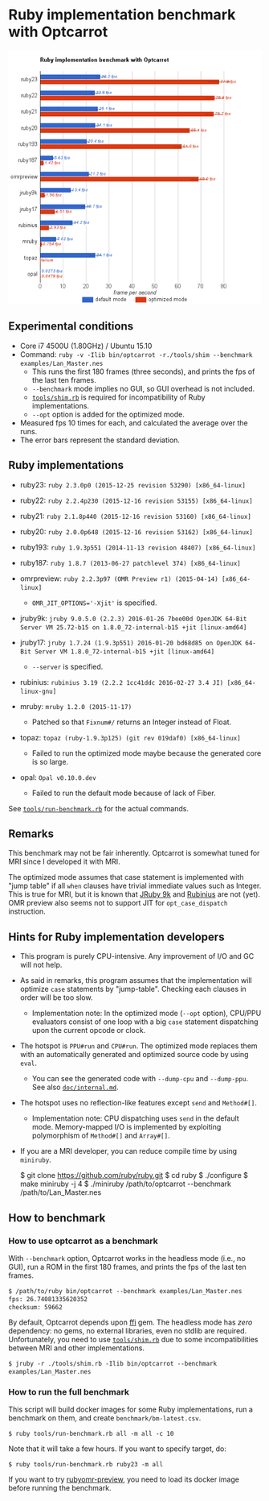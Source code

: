 # Ruby implementation benchmark with Optcarrot

![benchmark chart](doc/benchmark-optimized.png)

## Experimental conditions

* Core i7 4500U (1.80GHz) / Ubuntu 15.10
* Command: `ruby -v -Ilib bin/optcarrot -r./tools/shim --benchmark examples/Lan_Master.nes`
    * This runs the first 180 frames (three seconds), and prints the fps of the last ten frames.
    * `--benchmark` mode implies no GUI, so GUI overhead is not included. 
    * [`tools/shim.rb`](tools/shim.rb) is required for incompatibility of Ruby implementations.
  * `--opt` option is added for the optimized mode.
* Measured fps 10 times for each, and calculated the average over the runs.
* The error bars represent the standard deviation.

## Ruby implementations

* ruby23: `ruby 2.3.0p0 (2015-12-25 revision 53290) [x86_64-linux]`
* ruby22: `ruby 2.2.4p230 (2015-12-16 revision 53155) [x86_64-linux]`
* ruby21: `ruby 2.1.8p440 (2015-12-16 revision 53160) [x86_64-linux]`
* ruby20: `ruby 2.0.0p648 (2015-12-16 revision 53162) [x86_64-linux]`
* ruby193: `ruby 1.9.3p551 (2014-11-13 revision 48407) [x86_64-linux]`
* ruby187: `ruby 1.8.7 (2013-06-27 patchlevel 374) [x86_64-linux]`

* omrpreview: `ruby 2.2.3p97 (OMR Preview r1) (2015-04-14) [x86_64-linux]`
  * `OMR_JIT_OPTIONS='-Xjit'` is specified.

* jruby9k: `jruby 9.0.5.0 (2.2.3) 2016-01-26 7bee00d OpenJDK 64-Bit Server VM 25.72-b15 on 1.8.0_72-internal-b15 +jit [linux-amd64]`

* jruby17: `jruby 1.7.24 (1.9.3p551) 2016-01-20 bd68d85 on OpenJDK 64-Bit Server VM 1.8.0_72-internal-b15 +jit [linux-amd64]`
  * `--server` is specified.

* rubinius: `rubinius 3.19 (2.2.2 1cc41ddc 2016-02-27 3.4 JI) [x86_64-linux-gnu]`

* mruby: `mruby 1.2.0 (2015-11-17)`
  * Patched so that `Fixnum#/` returns an Integer instead of Float.

* topaz: `topaz (ruby-1.9.3p125) (git rev 019daf0) [x86_64-linux]`
  * Failed to run the optimized mode maybe because the generated core is so large.

* opal: `Opal v0.10.0.dev`
  * Failed to run the default mode because of lack of Fiber.

See [`tools/run-benchmark.rb`](tools/run-benchmark.rb) for the actual commands.

## Remarks

This benchmark may not be fair inherently.  Optcarrot is somewhat tuned for MRI since I developed it with MRI.

The optimized mode assumes that case statement is implemented with "jump table" if all `when` clauses have trivial immediate values such as Integer.  This is true for MRI, but it is known that [JRuby 9k](https://github.com/jruby/jruby/issues/3672) and [Rubinius](https://github.com/rubinius/rubinius-code/issues/2) are not (yet).  OMR preview also seems not to support JIT for `opt_case_dispatch` instruction.

## Hints for Ruby implementation developers

* This program is purely CPU-intensive.  Any improvement of I/O and GC will not help.

* As said in remarks, this program assumes that the implementation will optimize `case` statements by "jump-table".  Checking each clauses in order will be too slow.
  * Implementation note: In the optimized mode (`--opt` option), CPU/PPU evaluators consist of one loop with a big `case` statement dispatching upon the current opcode or clock.

* The hotspot is `PPU#run` and `CPU#run`.  The optimized mode replaces them with an automatically generated and optimized source code by using `eval`.
  * You can see the generated code with `--dump-cpu` and `--dump-ppu`.  See also [`doc/internal.md`](doc/internal.md).

* The hotspot uses no reflection-like features except `send` and `Method#[]`.
  * Implementation note: CPU dispatching uses `send` in the default mode.  Memory-mapped I/O is implemented by exploiting polymorphism of `Method#[]` and `Array#[]`.

* If you are a MRI developer, you can reduce compile time by using `miniruby`.

    $ git clone https://github.com/ruby/ruby.git
    $ cd ruby
    $ ./configure
    $ make miniruby -j 4
    $ ./miniruby /path/to/optcarrot --benchmark /path/to/Lan_Master.nes

## How to benchmark
### How to use optcarrot as a benchmark

With `--benchmark` option, Optcarrot works in the headless mode (i.e., no GUI), run a ROM in the first 180 frames, and prints the fps of the last ten frames.

    $ /path/to/ruby bin/optcarrot --benchmark examples/Lan_Master.nes
    fps: 26.74081335620352
    checksum: 59662

By default, Optcarrot depends upon [ffi][ffi] gem.  The headless mode has *zero* dependency: no gems, no external libraries, even no stdlib are required.  Unfortunately, you need to use [`tools/shim.rb`](tools/shim.rb) due to some incompatibilities between MRI and other implementations.

    $ jruby -r ./tools/shim.rb -Ilib bin/optcarrot --benchmark examples/Lan_Master.nes

### How to run the full benchmark

This script will build docker images for some Ruby implementations, run a benchmark on them, and create `benchmark/bm-latest.csv`.

    $ ruby tools/run-benchmark.rb all -m all -c 10

Note that it will take a few hours.  If you want to specify target, do:

    $ ruby tools/run-benchmark.rb ruby23 -m all

If you want to try [rubyomr-preview][omr], you need to load its docker image before running the benchmark.

[ffi]: http://rubygems.org/gems/ffi
[omr]: https://github.com/rubyomr-preview/rubyomr-preview
